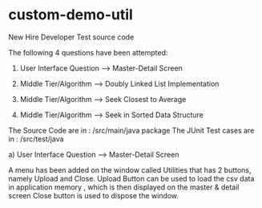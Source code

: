 # custom-demo-util
New Hire Developer Test source code

The following 4 questions have been attempted:

1) User Interface Question --> Master-Detail Screen

2) Middle Tier/Algorithm --> Doubly Linked List Implementation

3) Middle Tier/Algorithm --> Seek Closest to Average

4) Middle Tier/Algorithm --> Seek in Sorted Data Structure

The Source Code are in : /src/main/java package
The JUnit Test cases are in : /src/test/java


a) User Interface Question --> Master-Detail Screen

   A menu has been added on the window called Utilities that has 2 buttons, namely Upload and Close. 
   Upload Button can be used to load the csv data in application memory , which is then displayed on the master & detail screen
   Close button is used to dispose the window.
